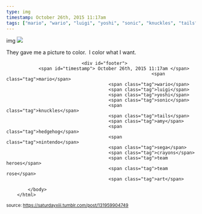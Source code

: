 ```yaml
---
type: img
timestamp: October 26th, 2015 11:17am
tags: ["mario", "wario", "luigi", "yoshi", "sonic", "knuckles", "tails", "amy", "hedgehog", "nintendo", "sega", "crayons", "art"]
---
```

img
<img src="https://saturdayxiii.github.io/media/131959904749.jpg"/>
                                                                                          
They gave me a picture to color.  I color what I want.
 
                                    
                
                
                
                
                                <div id="footer">
                <span id="timestamp"> October 26th, 2015 11:17am </span>
                                                          <span class="tag">mario</span>
                                          <span class="tag">wario</span>
                                          <span class="tag">luigi</span>
                                          <span class="tag">yoshi</span>
                                          <span class="tag">sonic</span>
                                          <span class="tag">knuckles</span>
                                          <span class="tag">tails</span>
                                          <span class="tag">amy</span>
                                          <span class="tag">hedgehog</span>
                                          <span class="tag">nintendo</span>
                                          <span class="tag">sega</span>
                                          <span class="tag">crayons</span>
                                          <span class="tag">team heroes</span>
                                          <span class="tag">team rose</span>
                                          <span class="tag">art</span>
                                                    
            </body>
        </html>

        
<small>source: https://saturdayxiii.tumblr.com/post/131959904749</small>